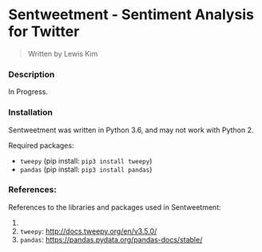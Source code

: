 # Sentweetment - Sentiment Analysis for Twitter
> Written by Lewis Kim

### Description

In Progress.

### Installation

Sentweetment was written in Python 3.6, and may not work with Python 2.

Required packages:
- ``tweepy`` (pip install: ``pip3 install tweepy``)
- ``pandas`` (pip install: ``pip3 install pandas``)


### References:

References to the libraries and packages used in Sentweetment:

1)
2) ``tweepy``: http://docs.tweepy.org/en/v3.5.0/
3) ``pandas``: https://pandas.pydata.org/pandas-docs/stable/

